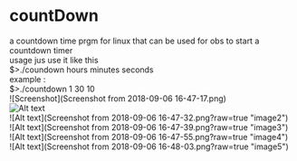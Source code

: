 # countDown</br >
a countdown time prgm for linux that can be used for obs to start a countdown timer</br >
usage jus use it like this </br >
$>./coundown hours minutes seconds</br >
example :</br >
$>./countdown 1 30 10</br >
![Screenshot](Screenshot from 2018-09-06 16-47-17.png)</br >
![Alt text](https://image.ibb.co/e9EdQK/Screenshot_from_2018_09_06_16_47_17.png)</br >
![Alt text](Screenshot from 2018-09-06 16-47-32.png?raw=true "image2")</br >
![Alt text](Screenshot from 2018-09-06 16-47-39.png?raw=true "image3")</br >
![Alt text](Screenshot from 2018-09-06 16-47-55.png?raw=true "image4")</br >
![Alt text](Screenshot from 2018-09-06 16-48-03.png?raw=true "image5")</br >

